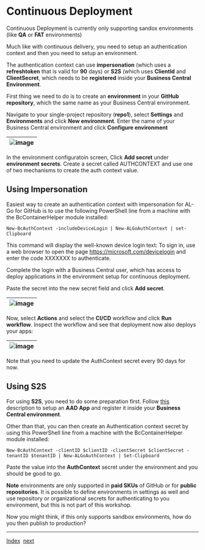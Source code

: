 # Continuous Deployment

Continuous Deployment is currently only supporting sandox environments (like **QA** or **FAT** environments)

Much like with continuous delivery, you need to setup an authentication context and then you need to setup an environment.

The authentication context can use **impersonation** (which uses a **refreshtoken** that is valid for **90** days) or **S2S** (which uses **ClientId** and **ClientSecret**, which needs to be **registered** inside your **Business Central Environment**.

First thing we need to do is to create an **environment** in your **GitHub repository**, which the same name as your Business Central environment.

Navigate to your single-project repository (**repo1**), select **Settings** and **Environments** and click **New environment**. Enter the name of your Business Central environment and click **Configure environment**

| ![image](https://user-images.githubusercontent.com/10775043/232294280-cc92b21b-f5ae-4381-b63b-e05b72159486.png) |
|-|

In the environment configuratoin screen, Click **Add secret** under **environment secrets**. Create a secret called AUTHCONTEXT and use one of two mechanisms to create the auth context value.

## Using Impersonation
Easiest way to create an authentication context with impersonation for AL-Go for GitHub is to use the following PowerShell line from a machine with the BcContainerHelper module installed:

```
New-BcAuthContext -includeDeviceLogin | New-ALGoAuthContext | set-Clipboard
```

This command will display the well-known device login text: To sign in, use a web browser to open the page https://microsoft.com/devicelogin and enter the code XXXXXXX to authenticate.

Complete the login with a Business Central user, which has access to deploy applications in the environment setup for continuous deployment.

Paste the secret into the new secret field and click **Add secret**.

| ![image](https://user-images.githubusercontent.com/10775043/232296180-7ef20c2c-6a2a-4127-b524-7646512994e2.png) |
|-|

Now, select **Actions** and select the **CI/CD** workflow and click **Run workflow**. Inspect the workflow and see that deployment now also deploys your apps:

| ![image](https://user-images.githubusercontent.com/10775043/232300284-49ca8a4c-bd91-46b8-9608-76f4a6289f0f.png) |
|-|

Note that you need to update the AuthContext secret every 90 days for now.

## Using S2S
For using **S2S**, you need to do some preparation first. Follow [this](https://learn.microsoft.com/en-us/dynamics365/business-central/dev-itpro/administration/automation-apis-using-s2s-authentication) description to setup an **AAD App** and register it inside your **Business Central environment**.

Other than that, you can then create an Authentication context secret by using this PowerShell line from a machine with the BcContainerHelper module installed:

```
New-BcAuthContext -clientID $clientID -clientSecret $clientSecret -tenantID $tenantID | New-ALGoAuthContext | Set-Clipboard
```

Paste the value into the **AuthContext** secret under the environment and you should be good to go.

**Note** environments are only supported in **paid SKUs** of GitHub or for **public repositories**. It is possible to define environments in settings as well and use repository or organizational secrets for authenticating to you environment, but this is not part of this workshop.

Now you might think, if this only supports sandbox environments, how do you then publish to production?

---
[Index](Index.md)&nbsp;&nbsp;[next](PublishToProduction.md)

